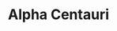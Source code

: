 ---
cc-type: star
title: "Alpha Centauri"
hashtag: alpha-centauri
constellation:
  - Centaurus
near:
  - Solar System
tags:
  - alpha
  - star
  - Centaurus
---